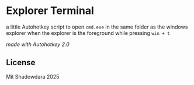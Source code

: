 # Explorer Terminal

a little Autohotkey script to open `cmd.exe` in the same folder
as the windows explorer when the explorer is the foreground while
pressing `win + t`

*made with Autohotkey 2.0*

## License

Mit Shadowdara 2025

<!--
## [Icon](https://shadowdara.github.io)
-->
